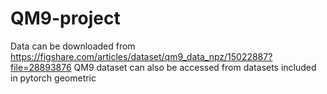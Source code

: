 # QM9-project

Data can be downloaded from https://figshare.com/articles/dataset/qm9_data_npz/15022887?file=28893876
QM9 dataset can also be accessed from datasets included in pytorch geometric
